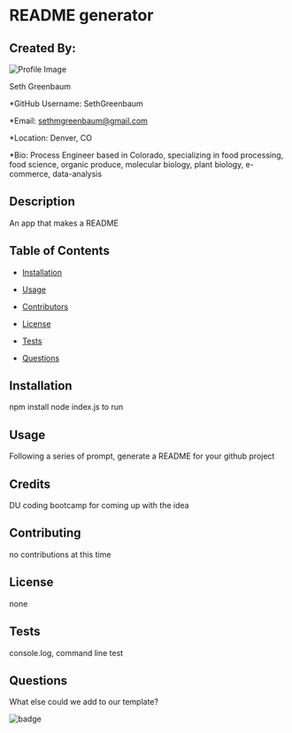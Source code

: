 # README generator 

## Created By:

![Profile Image](https://avatars3.githubusercontent.com/u/57598605?v=4)

Seth Greenbaum

*GitHub Username: SethGreenbaum

*Email: sethmgreenbaum@gmail.com

*Location: Denver, CO

*Bio: Process Engineer based in Colorado, specializing in food processing, food science, organic produce, molecular biology, plant biology,  e-commerce, data-analysis

## Description 

An app that makes a README 

## Table of Contents 

* [Installation](#installation) 

* [Usage](#usage) 

* [Contributors](#contributors) 

* [License](#license) 

* [Tests](#tests) 

* [Questions](#questions) 

## Installation 

npm install node index.js to run 

## Usage 

Following a series of prompt, generate a README for your github project 

## Credits

DU coding bootcamp for coming up with the idea

## Contributing 

no contributions at this time 

## License 

none 

## Tests 

console.log, command line test 

## Questions 

What else could we add to our template? 



![badge](https://img.shields.io/badge/Generated%20By-README%20Generator-blue)